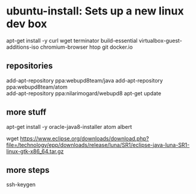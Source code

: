 # ubuntu-install: Sets up a new linux dev box

apt-get install -y curl wget terminator build-essential virtualbox-guest-additions-iso chromium-browser htop git docker.io

## repositories

   add-apt-repository ppa:webupd8team/java
   add-apt-repository ppa:webupd8team/atom  
   add-apt-repository ppa:nilarimogard/webupd8
   apt-get update

## more stuff
   apt-get install -y oracle-java8-installer atom albert

   wget https://www.eclipse.org/downloads/download.php?file=/technology/epp/downloads/release/luna/SR1/eclipse-java-luna-SR1-linux-gtk-x86_64.tar.gz


## more steps
ssh-keygen
